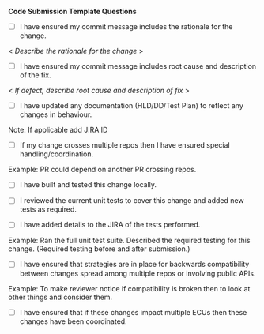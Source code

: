 **Code Submission Template Questions**

- [ ] I have ensured my commit message includes the rationale for the change. 

< *Describe the rationale for the change* >

- [ ] I have ensured my commit message includes root cause and description of the fix.

< *If defect, describe root cause and description of fix* >

- [ ] I have updated any documentation (HLD/DD/Test Plan) to reflect any changes in behaviour.

Note:  If applicable add JIRA ID

- [ ] If my change crosses multiple repos then I have ensured special handling/coordination.

Example: PR could depend on another PR crossing repos.

- [ ] I have built and tested this change locally.

- [ ] I reviewed the current unit tests to cover this change and added new tests as required.

- [ ] I have added details to the JIRA of the tests performed.

Example: Ran the full unit test suite. Described the required testing for this change. (Required testing before and after submission.)

- [ ] I have ensured that strategies are in place for backwards compatibility between changes spread among multiple repos or involving public APIs.

Example: To make reviewer notice if compatibility is broken then to look at other things and consider them.

- [ ] I have ensured that if these changes impact multiple ECUs then these changes have been coordinated.
